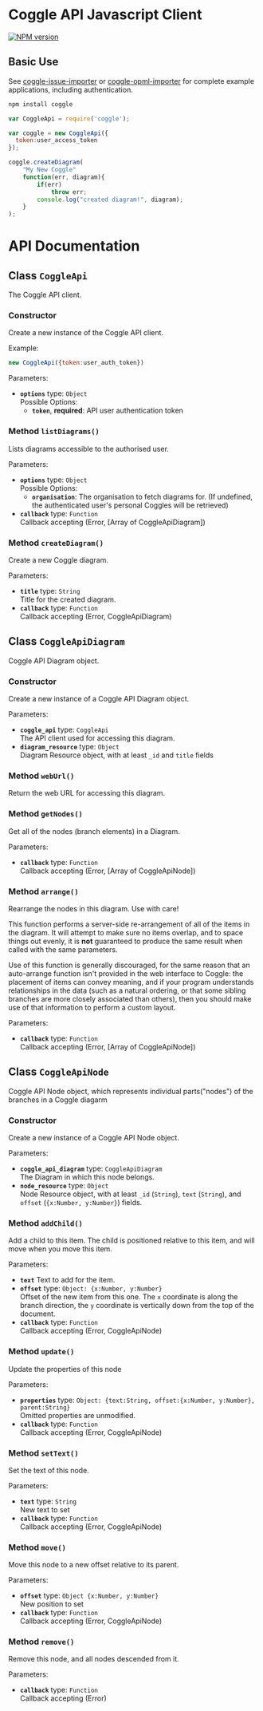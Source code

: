 # Coggle API Javascript Client
[![NPM version](https://badge.fury.io/js/coggle.svg)](http://badge.fury.io/js/coggle)

## Basic Use
See [coggle-issue-importer](http://github.com/coggle/coggle-issue-importer) or
[coggle-opml-importer](http://github.com/coggle/coggle-opml-importer) for
complete example applications, including authentication.

```bash
npm install coggle
```

```js
var CoggleApi = require('coggle');

var coggle = new CoggleApi({
  token:user_access_token
});

coggle.createDiagram(
    "My New Coggle"
    function(err, diagram){
        if(err)
            throw err;
        console.log("created diagram!", diagram);
    }
);
```


# API Documentation



## Class `CoggleApi`
The Coggle API client.


### Constructor
Create a new instance of the Coggle API client.


Example:
```js
new CoggleApi({token:user_auth_token})
```
Parameters:
  * **`options`** type: `Object`  
     Possible Options:
    * **`token`**, **required**: API user authentication token

### Method `listDiagrams()`
Lists diagrams accessible to the authorised user.

Parameters:
  * **`options`** type: `Object`  
     Possible Options:
    * **`organisation`**: The organisation to fetch diagrams for. (If undefined, the authenticated user's personal Coggles will be retrieved)
  * **`callback`** type: `Function`  
     Callback accepting (Error, [Array of CoggleApiDiagram])

### Method `createDiagram()`
Create a new Coggle diagram.

Parameters:
  * **`title`** type: `String`  
     Title for the created diagram.
  * **`callback`** type: `Function`  
     Callback accepting (Error, CoggleApiDiagram)

## Class `CoggleApiDiagram`
Coggle API Diagram object.


### Constructor
Create a new instance of a Coggle API Diagram object.

Parameters:
  * **`coggle_api`** type: `CoggleApi`  
     The API client used for accessing this diagram.
  * **`diagram_resource`** type: `Object`  
     Diagram Resource object, with at least `_id` and `title` fields

### Method `webUrl()`
Return the web URL for accessing this diagram.


### Method `getNodes()`
Get all of the nodes (branch elements) in a Diagram.

Parameters:
  * **`callback`** type: `Function`  
     Callback accepting (Error, [Array of CoggleApiNode])

### Method `arrange()`
Rearrange the nodes in this diagram. Use with care!

This function performs a server-side re-arrangement of all of the items in the diagram. It will attempt to make sure no items overlap, and to space things out evenly, it is **not** guaranteed to produce the same result when called with the same parameters. 

Use of this function is generally discouraged, for the same reason that an auto-arrange function isn't provided in the web interface to Coggle: the placement of items can convey meaning, and if your program understands relationships in the data (such as a natural ordering, or that some sibling branches are more closely associated than others), then you should make use of that information to perform a custom layout.

Parameters:
  * **`callback`** type: `Function`  
     Callback accepting (Error, [Array of CoggleApiNode])

## Class `CoggleApiNode`
Coggle API Node object, which represents individual parts("nodes") of the branches in a Coggle diagarm


### Constructor
Create a new instance of a Coggle API Node object.

Parameters:
  * **`coggle_api_diagram`** type: `CoggleApiDiagram`  
     The Diagram in which this node belongs.
  * **`node_resource`** type: `Object`  
     Node Resource object, with at least `_id` (`String`), `text` (`String`), and `offset` (`{x:Number, y:Number}`) fields.

### Method `addChild()`
Add a child to this item. The child is positioned relative to this item, and will move when you move this item.

Parameters:
  * **`text`** Text to add for the item.
  * **`offset`** type: `Object: {x:Number, y:Number}`  
     Offset of the new item from this one. The `x` coordinate is along the branch direction, the `y` coordinate is vertically down from the top of the document.
  * **`callback`** type: `Function`  
     Callback accepting (Error, CoggleApiNode)

### Method `update()`
Update the properties of this node

Parameters:
  * **`properties`** type: `Object: {text:String, offset:{x:Number, y:Number}, parent:String}`  
     Omitted properties are unmodified.
  * **`callback`** type: `Function`  
     Callback accepting (Error, CoggleApiNode)

### Method `setText()`
Set the text of this node.

Parameters:
  * **`text`** type: `String`  
     New text to set
  * **`callback`** type: `Function`  
     Callback accepting (Error, CoggleApiNode)

### Method `move()`
Move this node to a new offset relative to its parent.

Parameters:
  * **`offset`** type: `Object {x:Number, y:Number}`  
     New position to set
  * **`callback`** type: `Function`  
     Callback accepting (Error, CoggleApiNode)

### Method `remove()`
Remove this node, and all nodes descended from it.

Parameters:
  * **`callback`** type: `Function`  
     Callback accepting (Error)


